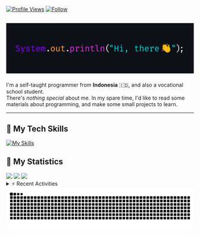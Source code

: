 <!-- Header Badges -->
[![Profile Views](https://komarev.com/ghpvc/?username=mitsuki31&color=blue&label=PROFILE+VIEWS)](https://github.com/mitsuki31)
[![Follow](https://img.shields.io/twitter/url?url=https%3A%2F%2Ftwitter.com%2Fryuumitsuki31)](https://twitter.com/ryuumitsuki31)

<h2><img src="images/hi_there.png"/></h2>

I'm a self-taught programmer from **Indonesia** 🇮🇩, and also a vocational school student.  
There's _nothing special_ about me. In my spare time, I'd like to read some materials about programming, and make some small projects to learn.

---

## 👾 My Tech Skills

[![My Skills](https://skillicons.dev/icons?i=py,c,cpp,java,js,ts,css,sass,html,bash,arduino)](https://skillicons.dev)


## 🔭 My Statistics

<picture id="stats">
    <source 
            srcset="https://github-readme-stats.vercel.app/api?username=mitsuki31&show_icons=true&theme=tokyonight&include_all_commits=true&show_private=falsee&hide=stars"
            media="(prefers-color-scheme: dark)"
    />
    <source
            srcset="https://github-readme-stats.vercel.app/api?username=mitsuki31&show_icons=true&include_all_commits=true&show_private=false&hide=stars"
            media="(prefers-color-scheme: light), (prefers-color-scheme: no-preference)"
    />
    <img src="https://github-readme-stats.vercel.app/api?username=mitsuki31&show_icons=true&include_all_commits=true&show_private=false&hide=stars" />
</picture>

<picture id="top-langs">
    <source
            srcset="https://github-readme-stats.vercel.app/api/top-langs/?username=mitsuki31&layout=donut&theme=tokyonight&count_private=true&langs_count=10"
            media="(prefers-color-scheme: dark)"
    />
    <source
            srcset="https://github-readme-stats.vercel.app/api/top-langs/?username=mitsuki31&layout=donut&count_private=true&langs_count=10"
            media="(prefers-color-scheme: light), (prefers-color-scheme: no-preference)"
    />
    <img src="https://github-readme-stats.vercel.app/api/top-langs/?username=mitsuki31&layout=donut&langs_count=10&count_private=true" />
</picture>

<picture id="profile-summary">
    <source
            srcset="https://github-profile-summary-cards.vercel.app/api/cards/profile-details?username=mitsuki31&theme=tokyonight"
            media="(prefers-color-scheme: dark)"
    />
    <source
            srcset="https://github-profile-summary-cards.vercel.app/api/cards/profile-details?username=mitsuki31&theme=github"
            media="(prefers-color-scheme: light), (prefers-color-scheme: no-preference)"
    />
    <img src="https://github-profile-summary-cards.vercel.app/api/cards/profile-details?username=mitsuki31" />
</picture>

<br/>


<details>
<summary>⚡ Recent Activities</summary>

<!--START_SECTION:activity-->
1. 💪 Opened PR [#3](https://github.com/mitsuki31/lsfnd/pull/3) in [mitsuki31/lsfnd](https://github.com/mitsuki31/lsfnd)
2. 🎉 Merged PR [#2](https://github.com/mitsuki31/lsfnd/pull/2) in [mitsuki31/lsfnd](https://github.com/mitsuki31/lsfnd)
3. 🗣 Commented on [#2](https://github.com/mitsuki31/lsfnd/pull/2#issuecomment-2066979457) in [mitsuki31/lsfnd](https://github.com/mitsuki31/lsfnd)
4. 💪 Opened PR [#2](https://github.com/mitsuki31/lsfnd/pull/2) in [mitsuki31/lsfnd](https://github.com/mitsuki31/lsfnd)
5. 🎉 Merged PR [#1](https://github.com/mitsuki31/lsfnd/pull/1) in [mitsuki31/lsfnd](https://github.com/mitsuki31/lsfnd)
6. 💪 Opened PR [#1](https://github.com/mitsuki31/lsfnd/pull/1) in [mitsuki31/lsfnd](https://github.com/mitsuki31/lsfnd)
7. 🚀 Published release [v0.1.0](https://github.com/mitsuki31/lsfnd/releases/tag/v0.1.0) in [mitsuki31/lsfnd](https://github.com/mitsuki31/lsfnd)
8. 🗣 Commented on [#96](https://github.com/mitsuki31/jmatrix/pull/96#issuecomment-1947670596) in [mitsuki31/jmatrix](https://github.com/mitsuki31/jmatrix)
9. ❌ Closed PR [#96](https://github.com/mitsuki31/jmatrix/pull/96) in [mitsuki31/jmatrix](https://github.com/mitsuki31/jmatrix)
10. 🗣 Commented on [#93](https://github.com/mitsuki31/jmatrix/pull/93#issuecomment-1947638030) in [mitsuki31/jmatrix](https://github.com/mitsuki31/jmatrix)
<!--END_SECTION:activity-->

</details>

<picture>
  <!-- For dark theme -->
  <source
    srcset="https://raw.githubusercontent.com/mitsuki31/mitsuki31/output/github-snake-dark.svg"
    media="(prefers-color-scheme: dark)"
  />
  <!-- For light theme -->
  <source
    srcset="https://raw.githubusercontent.com/mitsuki31/mitsuki31/output/github-snake.svg"
    media="(prefers-color-scheme: light)"
  />
  <!-- Default -->
  <img
    alt="GitHub Contribution Grid Snake"
    src="https://raw.githubusercontent.com/mitsuki31/mitsuki31/output/github-snake.svg"
  />
</picture>
